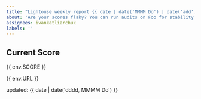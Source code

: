 ```yaml
---
title: "Lightouse weekly report {{ date | date('MMMM Do') | date('add', 3, 'days') }} - {{ date | date('add', 7, 'days') | date('Do') }}"
about: 'Are your scores flaky? You can run audits on Foo for stability and maintain a historical record! '
assignees: ivankatliarchuk
labels: ''
---
```


## Current Score
{{ env.SCORE }}


{{ env.URL }}

updated: {{ date | date('dddd, MMMM Do') }}
